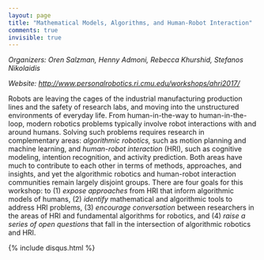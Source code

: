 ```yaml
---
layout: page
title: "Mathematical Models, Algorithms, and Human-Robot Interaction"
comments: true
invisible: true
---
```


<p class="text-left"><i>Organizers: Oren Salzman, Henny Admoni, Rebecca Khurshid, Stefanos Nikolaidis</i></p>
<p class="text-left"><i>Website: <a href="http://www.personalrobotics.ri.cmu.edu/workshops/ahri2017/">http://www.personalrobotics.ri.cmu.edu/workshops/ahri2017/</a></i></p>

<p>
Robots are leaving the cages of the industrial manufacturing production lines
and the safety of research labs, and moving into the unstructured environments
of everyday life. From human-in-the-way to human-in-the-loop, modern robotics
problems typically involve robot interactions with and around humans. Solving
such problems requires research in complementary areas: <i>algorithmic
robotics,</i></i></i></i> such as motion planning and machine learning, and
<i>human-robot interaction</i> (HRI), such as cognitive modeling, intention
recognition, and activity prediction. Both areas have much to contribute to
each other in terms of methods, approaches, and insights, and yet the
algorithmic robotics and human-robot interaction communities remain largely
disjoint groups. There are four goals for this workshop: to (1) <i>expose
approaches</i> from HRI that inform algorithmic models of humans, (2)
<i>identify</i> mathematical and algorithmic tools to address HRI problems, (3)
<i>encourage conversation</i> between researchers in the areas of HRI and
fundamental algorithms for robotics, and (4) <i>raise a series of open
questions</i> that fall in the intersection of algorithmic robotics and HRI.
</p>



{% include disqus.html %}